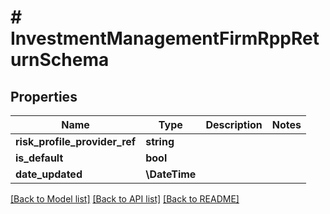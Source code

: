 # # InvestmentManagementFirmRppReturnSchema

## Properties

Name | Type | Description | Notes
------------ | ------------- | ------------- | -------------
**risk_profile_provider_ref** | **string** |  |
**is_default** | **bool** |  |
**date_updated** | **\DateTime** |  |

[[Back to Model list]](../../README.md#models) [[Back to API list]](../../README.md#endpoints) [[Back to README]](../../README.md)

